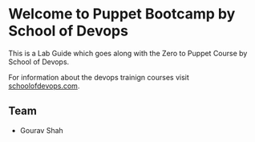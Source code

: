 # Welcome to Puppet Bootcamp by School of Devops

This is a Lab Guide which goes along with the Zero to Puppet Course by School of Devops. 

For information about the devops trainign courses visit [schoolofdevops.com](http://schoolofdeovps.com).


## Team

- Gourav Shah
